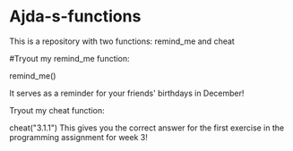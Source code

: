 # Ajda-s-functions
This is a repository with two functions: remind_me and cheat

#Tryout my remind_me function:

remind_me()

It serves as a reminder for your friends' birthdays in December!

Tryout my cheat function: 

cheat("3.1.1") 
This gives you the correct answer for the first exercise in the programming assignment for week 3!

